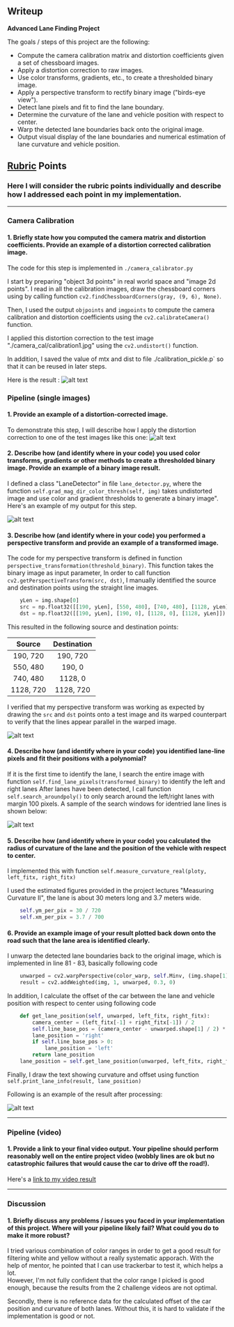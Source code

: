 ## Writeup

**Advanced Lane Finding Project**

The goals / steps of this project are the following:

* Compute the camera calibration matrix and distortion coefficients given a set of chessboard images.
* Apply a distortion correction to raw images.
* Use color transforms, gradients, etc., to create a thresholded binary image.
* Apply a perspective transform to rectify binary image ("birds-eye view").
* Detect lane pixels and fit to find the lane boundary.
* Determine the curvature of the lane and vehicle position with respect to center.
* Warp the detected lane boundaries back onto the original image.
* Output visual display of the lane boundaries and numerical estimation of lane curvature and vehicle position.

[//]: # (Image References)

[undistorted]: ./output_images/undistort_calibration1.jpg "Undistorted"
[road_undist]: ./output_images/undistort_test1.jpg "Road Transformed"
[binary]: ./output_images/pipeline_test1.jpg "Binary Example"
[warped]: ./output_images/transformed_straight_lines1.jpg "Warp Example"
[fitvisual]: ./output_images/laneLine_test1.jpg "Fit Visual"
[final]: ./output_images/final_test1.jpg "Output"
[video1]: ./laneDetect_project_video.mp4 "Video"


## [Rubric](https://review.udacity.com/#!/rubrics/571/view) Points

### Here I will consider the rubric points individually and describe how I addressed each point in my implementation.  
---

### Camera Calibration

#### 1. Briefly state how you computed the camera matrix and distortion coefficients. Provide an example of a distortion corrected calibration image.

The code for this step is implemented in `./camera_calibrator.py`

I start by preparing "object 3d points" in real world space and "image 2d points".  I read in all the calibration images, draw the chessboard corners using by calling function `cv2.findChessboardCorners(gray, (9, 6), None)`. 

Then, I used the output `objpoints` and `imgpoints` to compute the camera calibration and distortion coefficients using the `cv2.calibrateCamera()` function.  
 
I applied this distortion correction to the test image "./camera_cal/calibration1.jpg" using the `cv2.undistort()` function.  

In addition, I saved the value of mtx and dist to file ./calibration_pickle.p` so that it can be reused in later steps. 

Here is the result :
![alt text][undistorted]

### Pipeline (single images)

#### 1. Provide an example of a distortion-corrected image.

To demonstrate this step, I will describe how I apply the distortion correction to one of the test images like this one:
![alt text][road_undist]

#### 2. Describe how (and identify where in your code) you used color transforms, gradients or other methods to create a thresholded binary image.  Provide an example of a binary image result.

I defined a class "LaneDetector" in file `lane_detector.py`, where the function  `self.grad_mag_dir_color_thresh(self, img)` takes undistorted image and use color and gradient thresholds to generate a binary image".  
Here's an example of my output for this step. 

![alt text][binary]

#### 3. Describe how (and identify where in your code) you performed a perspective transform and provide an example of a transformed image.

The code for my perspective transform is defined in function `perspective_transformation(threshold_binary)`.  This function takes the binary image as input parameter, 
In order to call function `cv2.getPerspectiveTransform(src, dst)`, I manually identified the source and destination points using the straight line images. 

```python
    yLen = img.shape[0]
    src = np.float32([[190, yLen], [550, 480], [740, 480], [1128, yLen]])
    dst = np.float32([[190, yLen], [190, 0], [1128, 0], [1128, yLen]])
```

This resulted in the following source and destination points:

| Source        | Destination   | 
|:-------------:|:-------------:| 
| 190, 720      | 190, 720      | 
| 550, 480      | 190, 0        |
| 740, 480      | 1128, 0       |
| 1128, 720     | 1128, 720     |

I verified that my perspective transform was working as expected by drawing the `src` and `dst` points onto a test image and its warped counterpart to verify that the lines appear parallel in the warped image.

![alt text][warped]

#### 4. Describe how (and identify where in your code) you identified lane-line pixels and fit their positions with a polynomial?

If it is the first time to identify the lane, I search the entire image with function `self.find_lane_pixels(transformed_binary)` to identify the left and right lanes
After lanes have been detected, I call function `self.search_aroundpoly()` to only search around the left/right lanes with margin 100 pixels.
A sample of the search windows for identried lane lines is shown below:

![alt text][fitvisual]

#### 5. Describe how (and identify where in your code) you calculated the radius of curvature of the lane and the position of the vehicle with respect to center.

I implemented this with function `self.measure_curvature_real(ploty, left_fitx, right_fitx)`

I used the estimated figures provided in the project lectures "Measuring Curvature II", the lane is about 30 meters long and 3.7 meters wide.
```python
    self.ym_per_pix = 30 / 720
    self.xm_per_pix = 3.7 / 700
```


#### 6. Provide an example image of your result plotted back down onto the road such that the lane area is identified clearly.
I unwarp the detected lane boundaries back to the original image, which is implemented in line 81 - 83, basically following code
 
```python
    unwarped = cv2.warpPerspective(color_warp, self.Minv, (img.shape[1], img.shape[0]))
    result = cv2.addWeighted(img, 1, unwarped, 0.3, 0)
```

In addition, I calculate the offset of the car between the lane and vehicle position with respect to center using following code
```python
    def get_lane_position(self, unwarped, left_fitx, right_fitx):
        camera_center = (left_fitx[-1] + right_fitx[-1]) / 2
        self.line_base_pos = (camera_center - unwarped.shape[1] / 2) * self.xm_per_pix
        lane_position = 'right'
        if self.line_base_pos > 0:
            lane_position = 'left'
        return lane_position
    lane_position = self.get_lane_position(unwarped, left_fitx, right_fitx)
```

Finally, I draw the text showing curvature and offset using function `self.print_lane_info(result, lane_position)`

Following is an example of the result after processing:

![alt text][final]

---

### Pipeline (video)

#### 1. Provide a link to your final video output.  Your pipeline should perform reasonably well on the entire project video (wobbly lines are ok but no catastrophic failures that would cause the car to drive off the road!).

Here's a [link to my video result](./laneDetect_project_video.mp4)

---

### Discussion

#### 1. Briefly discuss any problems / issues you faced in your implementation of this project.  Where will your pipeline likely fail?  What could you do to make it more robust?

I tried various combination of color ranges in order to get a good result for filtering white and yellow without a really systematic apporach. 
With the help of mentor, he pointed that I can use trackerbar to test it, which helps a lot.  
However, I'm not fully confident that the color range I picked is good enough, because the results from the 2 challenge videos are not optimal.

Secondly, there is no reference data for the calculated offset of the car position and curvature of both lanes.  Without this, it is hard to validate if the implementation is good or not. 

       
